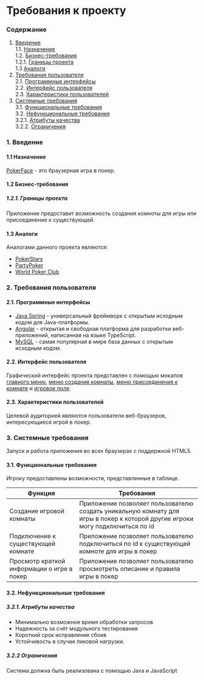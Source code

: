# Требования к проекту
### Содержание
1. [Введение](#1) <br>
   1.1. [Назначение](#1.1) <br>
   1.2. [Бизнес-требования](#1.2) <br>
   1.2.1. [Границы проекта](#1.2.1) <br>
   1.3 [Аналоги](#1.3) <br>
2. [Требования пользователя](#2) <br>
   2.1. [Программные интерфейсы](#2.1) <br>
   2.2. [Интерфейс пользователя](#2.2) <br>
   2.3. [Характеристики пользователей](#2.3) <br>
3. [Системные требования](#3.) <br>
   3.1. [Функциональные требования](#3.1) <br>
   3.2. [Нефункциональные требования](#3.2) <br>
   3.2.1. [Атрибуты качества](#3.2.1) <br>
   3.2.2. [Ограничения](#3.2.2) <br>

### 1. Введение <a name="1"></a>
#### 1.1 Назначение <a name="1.1"></a>
[PokerFace](https://github.com/Vorobeyyyyyy/pokerface) - это браузерная игра в покер.
#### 1.2 Бизнес-требования <a name="1.2"></a>
##### 1.2.1. Границы проекта <a name="1.2.1"></a>
Приложение предоставит возможность создания комноты для игры или присоединение к существующей.
#### 1.3 Аналоги <a name="1.3"></a>
Аналогами данного проекта являются:
* [PokerStars](https://www.pokerstars.com/)
* [PartyPoker](https://www.partypoker.com/)
* [World Poker Club](https://worldpokerclub.com/)
### 2. Требования пользователя <a name="2"></a>
#### 2.1. Программные интерфейсы <a name="2.1"></a>
* [Java Spring](https://spring.io/projects/spring-boot) - универсальный фреймворк с открытым исходным кодом для Java-платформы.
* [Angular](https://angular.io/) - открытая и свободная платформа для разработки веб-приложений, написанная на языке TypeScript.
* [MySQL](https://www.mysql.com/) - cамая популярная в мире база данных с открытым исходным кодом.
#### 2.2. Интерфейс пользователя <a name="2.2"></a>
Графический интерфейс проекта представлен с помощью мокапов [главного меню](https://github.com/Vorobeyyyyyy/pokerface/blob/master/documentation/mockups/mainMenu.png), [меню создания комнаты](https://github.com/Vorobeyyyyyy/pokerface/blob/master/documentation/mockups/createRoom.png), [меню присоединения к комнате](https://github.com/Vorobeyyyyyy/pokerface/blob/master/documentation/mockups/connectRoom.png) и [игровое поле](https://github.com/Vorobeyyyyyy/pokerface/blob/master/documentation/mockups/gameSpace.png).
#### 2.3. Характеристики пользователей <a name="2.3"></a>
Целевой аудиторией являются пользователи веб-браузеров, интересующиеся игрой в покер.
### 3. Системные требования <a name="3"></a>
Запуск и работа приложения во всех браузерах с поддержкой HTML5.
#### 3.1. Функциональные требования <a name="3.1"></a>
Игроку предоставлены возможности, представленные в таблице.

Функция | Требования
--- | ---
Создание игровой комнаты | Приложение позволяет пользователю создать уникальную комнату для игры в покер к которой другие игроки могу подключиться по id 
Подключение к существующей комнате | Приложение позволяет пользователю подключиться по id к существующей комноте для игры в покер 
Просмотр краткой информации о игре в покер | Приложение позволяет пользователю просмотреть описание и правила игры в покер
#### 3.2. Нефункциональные требования <a name="3.2"></a>
##### 3.2.1. Атрибуты качества <a name="3.2.1"></a>
* Минимально возможное время обработки запросов
* Надежность за счёт модульного тестирования
* Короткий срок исправления сбоев
* Устойчивость в случае пиковой нагрузки. <br/>
##### 3.2.2 Ограничения <a name="3.2.2"></a>
Система должна быть реализована с помощью Java и JavaScript
